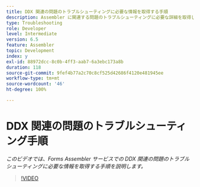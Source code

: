 ```yaml
---
title: DDX 関連の問題のトラブルシューティングに必要な情報を取得する手順
description: Assembler に関連する問題のトラブルシューティングに必要な詳細を取得します。
type: Troubleshooting
role: Developer
level: Intermediate
version: 6.5
feature: Assembler
topic: Development
index: y
exl-id: 88972dcc-8c0b-4ff3-aab7-6a3ebc173a8b
duration: 118
source-git-commit: 9fef4b77a2c70c8cf525d42686f4120e481945ee
workflow-type: tm+mt
source-wordcount: '46'
ht-degree: 100%

---
```


# DDX 関連の問題のトラブルシューティング手順

*このビデオでは、Forms Assembler サービスでの DDX 関連の問題のトラブルシューティングに必要な情報を取得する手順を説明します。*

>[!VIDEO](https://video.tv.adobe.com/v/335517?quality=12&learn=on)
